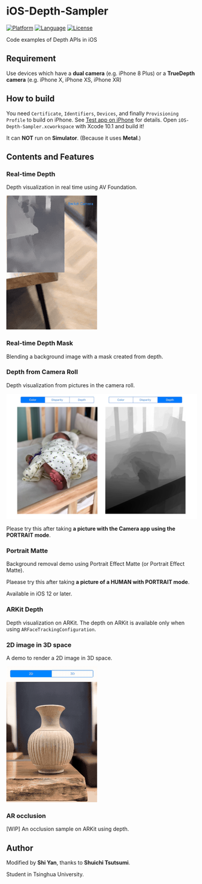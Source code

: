 # iOS-Depth-Sampler

[![Platform](http://img.shields.io/badge/platform-ios-blue.svg?style=flat
)](https://developer.apple.com/iphone/index.action)
[![Language](http://img.shields.io/badge/language-swift-brightgreen.svg?style=flat
)](https://developer.apple.com/swift)
[![License](http://img.shields.io/badge/license-MIT-lightgrey.svg?style=flat
)](http://mit-license.org)

Code examples of Depth APIs in iOS

## Requirement

Use devices which have a **dual camera** (e.g. iPhone 8 Plus) or a **TrueDepth camera** (e.g. iPhone X, iPhone XS, iPhone XR)

## How to build

You need `Certificate`, `Identifiers`, `Devices`, and finally `Provisioning Profile` to build on iPhone.
See [Test app on iPhone](https://www.cnblogs.com/workky/p/6059299.html) for details.
Open `iOS-Depth-Sampler.xcworkspace` with Xcode 10.1 and build it!

It can **NOT** run on **Simulator**. (Because it uses **Metal**.)


## Contents and Features

### Real-time Depth

Depth visualization in real time using AV Foundation.

![](README_resources/depth_1.gif)

### Real-time Depth Mask

Blending a background image with a mask created from depth.

<!-- # ![](README_resources/blend.gif) -->

### Depth from Camera Roll

Depth visualization from pictures in the camera roll.

<img src="README_resources/depth_baby_histoeq.jpg" width="600">

Please try this after taking **a picture with the Camera app using the PORTRAIT mode**.

### Portrait Matte

Background removal demo using Portrait Effect Matte (or Portrait Effect Matte). 

<!-- # ![](README_resources/portraitmatte.gif) -->

Plaease try this after taking **a picture of a HUMAN with PORTRAIT mode**.

Available in iOS 12 or later.

### ARKit Depth

Depth visualization on ARKit. The depth on ARKit is available only when using `ARFaceTrackingConfiguration`.

<!-- # ![](README_resources/arkit-depth.gif) -->

### 2D image in 3D space

A demo to render a 2D image in 3D space.

![](README_resources/3d.gif)


### AR occlusion

[WIP] An occlusion sample on ARKit using depth.

## Author

Modified by **Shi Yan**, thanks to **Shuichi Tsutsumi**.

Student in Tsinghua University.

<!--
- PAST WORKS:  [My Profile Summary](https://medium.com/@shu223/my-profile-summary-f14bfc1e7099#.vdh0i7clr)
- PROFILES: [LinkedIn](https://www.linkedin.com/in/shuichi-tsutsumi-525b755b/)
- BLOGS: [English](https://medium.com/@shu223/) / [Japanese](http://d.hatena.ne.jp/shu223/)
- CONTACTS: [Twitter](https://twitter.com/shu223) / [Facebook](https://www.facebook.com/shuichi.tsutsumi)
-->
